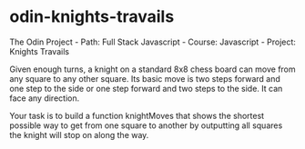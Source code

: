# odin-knights-travails

The Odin Project - Path: Full Stack Javascript - Course: Javascript - Project: Knights Travails

Given enough turns, a knight on a standard 8x8 chess board can move from any square to any other square. Its basic move is two steps forward and one step to the side or one step forward and two steps to the side. It can face any direction.

Your task is to build a function knightMoves that shows the shortest possible way to get from one square to another by outputting all squares the knight will stop on along the way.